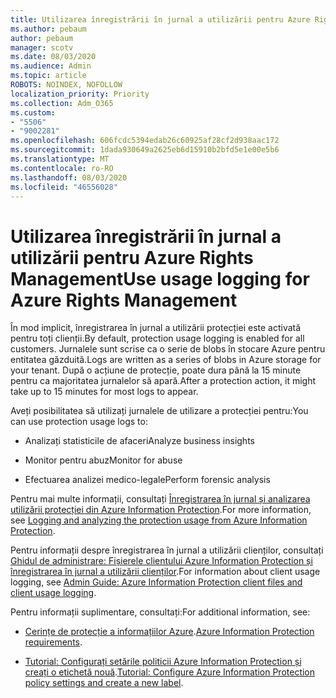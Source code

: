```yaml
---
title: Utilizarea înregistrării în jurnal a utilizării pentru Azure Rights Management
ms.author: pebaum
author: pebaum
manager: scotv
ms.date: 08/03/2020
ms.audience: Admin
ms.topic: article
ROBOTS: NOINDEX, NOFOLLOW
localization_priority: Priority
ms.collection: Adm_O365
ms.custom:
- "5506"
- "9002281"
ms.openlocfilehash: 606fcdc5394edab26c60925af28cf2d938aac172
ms.sourcegitcommit: 1dada930649a2625eb6d15910b2bfd5e1e00e5b6
ms.translationtype: MT
ms.contentlocale: ro-RO
ms.lasthandoff: 08/03/2020
ms.locfileid: "46556028"
---
```

# <a name="use-usage-logging-for-azure-rights-management"></a><span data-ttu-id="5f8be-102">Utilizarea înregistrării în jurnal a utilizării pentru Azure Rights Management</span><span class="sxs-lookup"><span data-stu-id="5f8be-102">Use usage logging for Azure Rights Management</span></span>

<span data-ttu-id="5f8be-103">În mod implicit, înregistrarea în jurnal a utilizării protecției este activată pentru toți clienții.</span><span class="sxs-lookup"><span data-stu-id="5f8be-103">By default, protection usage logging is enabled for all customers.</span></span> <span data-ttu-id="5f8be-104">Jurnalele sunt scrise ca o serie de blobs în stocare Azure pentru entitatea găzduită.</span><span class="sxs-lookup"><span data-stu-id="5f8be-104">Logs are written as a series of blobs in Azure storage for your tenant.</span></span> <span data-ttu-id="5f8be-105">După o acțiune de protecție, poate dura până la 15 minute pentru ca majoritatea jurnalelor să apară.</span><span class="sxs-lookup"><span data-stu-id="5f8be-105">After a protection action, it might take up to 15 minutes for most logs to appear.</span></span>

<span data-ttu-id="5f8be-106">Aveți posibilitatea să utilizați jurnalele de utilizare a protecției pentru:</span><span class="sxs-lookup"><span data-stu-id="5f8be-106">You can use protection usage logs to:</span></span>

- <span data-ttu-id="5f8be-107">Analizați statisticile de afaceri</span><span class="sxs-lookup"><span data-stu-id="5f8be-107">Analyze business insights</span></span>

- <span data-ttu-id="5f8be-108">Monitor pentru abuz</span><span class="sxs-lookup"><span data-stu-id="5f8be-108">Monitor for abuse</span></span>

- <span data-ttu-id="5f8be-109">Efectuarea analizei medico-legale</span><span class="sxs-lookup"><span data-stu-id="5f8be-109">Perform forensic analysis</span></span>

<span data-ttu-id="5f8be-110">Pentru mai multe informații, consultați [Înregistrarea în jurnal și analizarea utilizării protecției din Azure Information Protection](https://docs.microsoft.com/azure/information-protection/log-analyze-usage).</span><span class="sxs-lookup"><span data-stu-id="5f8be-110">For more information, see [Logging and analyzing the protection usage from Azure Information Protection](https://docs.microsoft.com/azure/information-protection/log-analyze-usage).</span></span>

<span data-ttu-id="5f8be-111">Pentru informații despre înregistrarea în jurnal a utilizării clienților, consultați [Ghidul de administrare: Fișierele clientului Azure Information Protection și înregistrarea în jurnal a utilizării clienților](https://docs.microsoft.com/azure/information-protection/rms-client/client-admin-guide-files-and-logging).</span><span class="sxs-lookup"><span data-stu-id="5f8be-111">For information about client usage logging, see [Admin Guide: Azure Information Protection client files and client usage logging](https://docs.microsoft.com/azure/information-protection/rms-client/client-admin-guide-files-and-logging).</span></span>

<span data-ttu-id="5f8be-112">Pentru informații suplimentare, consultați:</span><span class="sxs-lookup"><span data-stu-id="5f8be-112">For additional information, see:</span></span>

- <span data-ttu-id="5f8be-113">[Cerințe de protecție a informațiilor Azure](https://docs.microsoft.com/azure/information-protection/get-started/requirements).</span><span class="sxs-lookup"><span data-stu-id="5f8be-113">[Azure Information Protection requirements](https://docs.microsoft.com/azure/information-protection/get-started/requirements).</span></span>
    
- <span data-ttu-id="5f8be-114">[Tutorial: Configurați setările politicii Azure Information Protection și creați o etichetă nouă](https://docs.microsoft.com/azure/information-protection/get-started/infoprotect-quick-start-tutorial).</span><span class="sxs-lookup"><span data-stu-id="5f8be-114">[Tutorial: Configure Azure Information Protection policy settings and create a new label](https://docs.microsoft.com/azure/information-protection/get-started/infoprotect-quick-start-tutorial).</span></span>